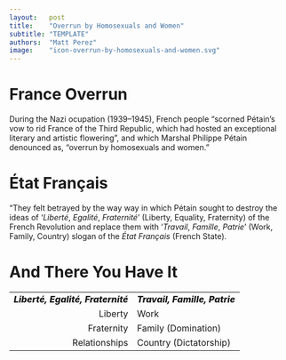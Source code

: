 ```yaml
---
layout:   post
title:    "Overrun by Homosexuals and Women"
subtitle: "TEMPLATE"
authors:  "Matt Perez"
image:    "icon-overrun-by-homosexuals-and-women.svg"
---
```


<div style='display:none; '>
 <p>France overrun by homosexuals and women (said by a Nazi Boss during the occupation of France).</p>
</div>

<h1>France Overrun</h1>
 <p>During the Nazi ocupation (1939–1945), French people &ldquo;scorned P&eacute;tain&rsquo;s vow to rid France of the Third Republic, which had hosted an exceptional literary and artistic flowering&rdquo;, and which Marshal Philippe P&eacute;tain denounced as, &ldquo;overrun by homosexuals and women.&rdquo;</p>

<h1>&Eacute;tat Fran&ccedil;ais</h1>
  <p>&ldquo;They felt betrayed by the way way in which P&eacute;tain  sought to destroy the ideas of &lsquo;<em>Libert&eacute;</em>, <em>Egalit&eacute;</em>, <em>Fraternit&eacute;</em>&rsquo; (Liberty, Equality, Fraternity) of the French Revolution and replace them with &lsquo;<em>Travail</em>, <em>Famille</em>, <em>Patrie</em>&rsquo; (Work, Family, Country) slogan of the <em>&Eacute;tat Fran&ccedil;ais</em> (French State).</p>

<h1>And There You Have It</h1>
  <table style="background-color:light-gray; align:center; width:90%; ">
   <tr>
    <td style="text-align:right; ">
     <span style="text-align:right; font-weight:800; ">
      <em>
       Libert&eacute;, Egalit&eacute;, Fraternit&eacute;
      </em>
     </span>
    </td>
    <td>
     <span style="text-align:left;  font-weight:800; ">
      <em>Travail, Famille, Patrie</em>
     </span>
    </td>
   </tr>
   <tr>
    <td style="text-align:right; ">
     Liberty
    </td>
    <td style="text-align:left; ">
     Work 
    </td>
   </tr>
   <tr>
    <td style="text-align:right; ">
     Fraternity
    </td>
    <td style="text-align:left; ">
     Family (Domination)
    </td>
   </tr>
   <tr>
    <td style="text-align:right; vertical-align:top; ">
     Relationships
    </td>
    <td style="text-align:left; ">
     Country (Dictatorship)
    </td>
   </tr> 
  </table>
  </p>
